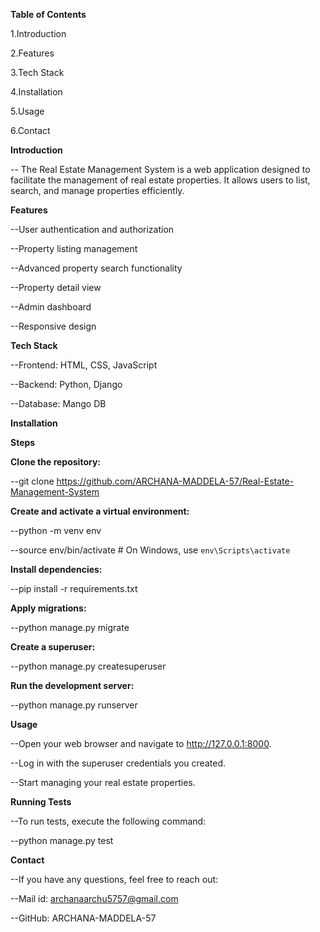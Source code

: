 **Table of Contents**

1.Introduction

2.Features

3.Tech Stack

4.Installation

5.Usage

6.Contact

**Introduction**

-- The Real Estate Management System is a web application designed to facilitate the management of real estate properties. It allows users to list, search, and manage properties efficiently.

**Features**

--User authentication and authorization

--Property listing management

--Advanced property search functionality

--Property detail view

--Admin dashboard

--Responsive design

**Tech Stack**

--Frontend: HTML, CSS, JavaScript

--Backend: Python, Django

--Database: Mango DB

**Installation**

**Steps**

**Clone the repository:**

--git clone https://github.com/ARCHANA-MADDELA-57/Real-Estate-Management-System


**Create and activate a virtual environment:**

--python -m venv env

--source env/bin/activate  # On Windows, use `env\Scripts\activate`

**Install dependencies:**

--pip install -r requirements.txt

**Apply migrations:**

--python manage.py migrate

**Create a superuser:**

--python manage.py createsuperuser

**Run the development server:**

--python manage.py runserver

**Usage**

--Open your web browser and navigate to http://127.0.0.1:8000.

--Log in with the superuser credentials you created.

--Start managing your real estate properties.

**Running Tests**

--To run tests, execute the following command:

--python manage.py test

**Contact**

--If you have any questions, feel free to reach out:

--Mail id: archanaarchu5757@gmail.com

--GitHub: ARCHANA-MADDELA-57

